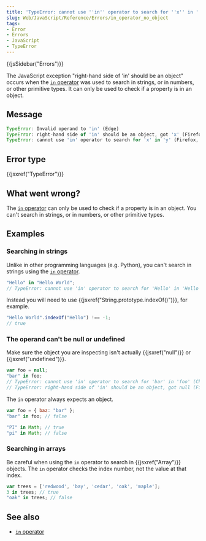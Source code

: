 ```yaml
---
title: 'TypeError: cannot use ''in'' operator to search for ''x'' in ''y'''
slug: Web/JavaScript/Reference/Errors/in_operator_no_object
tags:
- Error
- Errors
- JavaScript
- TypeError
---
```

{{jsSidebar("Errors")}}

The JavaScript exception "right-hand side of 'in' should be an object" occurs
when the [`in` operator](/en-US/docs/Web/JavaScript/Reference/Operators/in) was
used to search in strings, or in numbers, or other primitive types. It can only
be used to check if a property is in an object.

## Message

```js
TypeError: Invalid operand to 'in' (Edge)
TypeError: right-hand side of 'in' should be an object, got 'x' (Firefox)
TypeError: cannot use 'in' operator to search for 'x' in 'y' (Firefox, Chrome)
```

## Error type

{{jsxref("TypeError")}}

## What went wrong?

The [`in` operator](/en-US/docs/Web/JavaScript/Reference/Operators/in) can only
be used to check if a property is in an object. You can't search in strings, or
in numbers, or other primitive types.

## Examples

### Searching in strings

Unlike in other programming languages (e.g. Python), you can't search in strings
using the [`in` operator](/en-US/docs/Web/JavaScript/Reference/Operators/in).

```js example-bad
"Hello" in "Hello World";
// TypeError: cannot use 'in' operator to search for 'Hello' in 'Hello World'
```

Instead you will need to use
{{jsxref("String.prototype.indexOf()")}}, for example.

```js example-good
"Hello World".indexOf("Hello") !== -1;
// true
```

### The operand can't be null or undefined

Make sure the object you are inspecting isn't actually {{jsxref("null")}}
or {{jsxref("undefined")}}.

```js example-bad
var foo = null;
"bar" in foo;
// TypeError: cannot use 'in' operator to search for 'bar' in 'foo' (Chrome)
// TypeError: right-hand side of 'in' should be an object, got null (Firefox)
```

The `in` operator always expects an object.

```js example-good
var foo = { baz: "bar" };
"bar" in foo; // false

"PI" in Math; // true
"pi" in Math; // false
```

### Searching in arrays

Be careful when using the `in` operator to search in {{jsxref("Array")}}
objects. The `in` operator checks the index number, not the value at that index.

```js
var trees = ['redwood', 'bay', 'cedar', 'oak', 'maple'];
3 in trees; // true
"oak" in trees; // false
```

## See also

- [`in` operator](/en-US/docs/Web/JavaScript/Reference/Operators/in)
